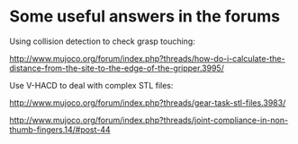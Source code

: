 # Some useful answers in the forums

Using collision detection to check grasp touching:

http://www.mujoco.org/forum/index.php?threads/how-do-i-calculate-the-distance-from-the-site-to-the-edge-of-the-gripper.3995/

Use V-HACD to deal with complex STL files:

http://www.mujoco.org/forum/index.php?threads/gear-task-stl-files.3983/

http://www.mujoco.org/forum/index.php?threads/joint-compliance-in-non-thumb-fingers.14/#post-44

